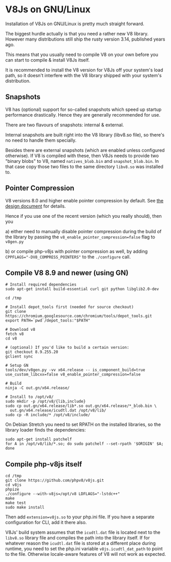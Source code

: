 V8Js on GNU/Linux
=================

Installation of V8Js on GNU/Linux is pretty much straight forward.

The biggest hurdle actually is that you need a rather new V8 library.
However many distributions still ship the rusty version 3.14, published
years ago.

This means that you usually need to compile V8 on your own before
you can start to compile & install V8Js itself.

It is recommended to install the V8 version for V8Js off your system's
load path, so it doesn't interfere with the V8 library shipped with your
system's distribution.


Snapshots
---------

V8 has (optional) support for so-called snapshots which speed up startup
performance drastically.  Hence they are generally recommended for use.

There are two flavours of snapshots: internal & external.

Internal snapshots are built right into the V8 library (libv8.so file),
so there's no need to handle them specially.

Besides there are external snapshots (which are enabled unless configured
otherwise).  If V8 is compiled with these, then V8Js needs to provide two
"binary blobs" to V8, named `natives_blob.bin` and `snapshot_blob.bin`.
In that case copy those two files to the same directory `libv8.so` was
installed to.


Pointer Compression
-------------------

V8 versions 8.0 and higher enable pointer compression by default.
See [the design document](https://docs.google.com/document/d/10qh2-b4C5OtSg-xLwyZpEI5ZihVBPtn1xwKBbQC26yI/edit)
for details.

Hence if you use one of the recent version (which you really should),
then you

 a) either need to manually disable pointer compression during
    the build of the library by passing the
    `v8_enable_pointer_compression=false` flag to `v8gen.py`

 b) or compile php-v8js with pointer compression as well, by adding
    `CPPFLAGS="-DV8_COMPRESS_POINTERS"` to the `./configure` call.


Compile V8 8.9 and newer (using GN)
-----------------------------------

```
# Install required dependencies
sudo apt-get install build-essential curl git python libglib2.0-dev

cd /tmp

# Install depot_tools first (needed for source checkout)
git clone https://chromium.googlesource.com/chromium/tools/depot_tools.git
export PATH=`pwd`/depot_tools:"$PATH"

# Download v8
fetch v8
cd v8

# (optional) If you'd like to build a certain version:
git checkout 8.9.255.20
gclient sync

# Setup GN
tools/dev/v8gen.py -vv x64.release -- is_component_build=true use_custom_libcxx=false v8_enable_pointer_compression=false

# Build
ninja -C out.gn/x64.release/

# Install to /opt/v8/
sudo mkdir -p /opt/v8/{lib,include}
sudo cp out.gn/x64.release/lib*.so out.gn/x64.release/*_blob.bin \
  out.gn/x64.release/icudtl.dat /opt/v8/lib/
sudo cp -R include/* /opt/v8/include/
```

On Debian Stretch you need to set RPATH on the installed libraries,
so the library loader finds the dependencies:

```
sudo apt-get install patchelf
for A in /opt/v8/lib/*.so; do sudo patchelf --set-rpath '$ORIGIN' $A; done
```

Compile php-v8js itself
-----------------------

```
cd /tmp
git clone https://github.com/phpv8/v8js.git
cd v8js
phpize
./configure --with-v8js=/opt/v8 LDFLAGS="-lstdc++"
make
make test
sudo make install
```

Then add `extension=v8js.so` to your php.ini file. If you have a separate configuration for CLI, add it there also.

V8Js' build system assumes that the `icudtl.dat` file is located next to the `libv8.so`
library file and compiles the path into the library itself.  If for whatever reason the
`icudtl.dat` file is stored at a different place during runtime, you need to set the
php.ini variable `v8js.icudtl_dat_path` to point to the file.  Otherwise locale-aware
features of V8 will not work as expected.

